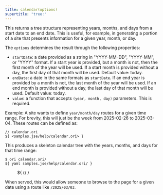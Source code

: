 ```yaml
---
title: calendar(options)
supertitle: "tree:"
---
```


This returns a tree structure representing years, months, and days from a start date to an end date. This is useful, for example, in generating a portion of a site that presents information for a given year, month, or day.

The `options` determines the result through the following properties:

- `startDate`: a date provided as a string in "YYYY-MM-DD", "YYYY-MM", or "YYYY" format. If a start year is provided, but a month is not, then the first month of the year will be used. If a start month is provided without a day, the first day of that month will be used. Default value: today.
- `endDate`: a date in the same formats as `startDate`. If an end year is provided by a month is not, the last month of the year will be used. If an end month is provided without a day, the last day of that month will be used. Default value: today.
- `value`: a function that accepts `(year, month, day)` parameters. This is required.

Example: A site wants to define `year/month/day` routes for a given time range. For brevity, this will just be the week from 2025-02-26 to 2025-03-04. These routes can be defined as:

```ori
// calendar.ori
${ <samples.jse/help/calendar.ori> }
```

This produces a skeleton calendar tree with the years, months, and days for that time range:

```console
$ ori calendar.ori/
${ yaml samples.jse/help/calendar.ori/ }
```

<figure>
${ <svg.js>(<samples.jse/help/calendar.ori/>) }
</figure>

When served, this would allow someone to browse to the page for a given date using a route like `/2025/03/03`.
